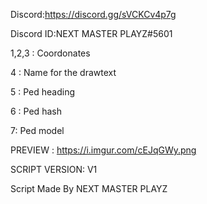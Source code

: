 
Discord:https://discord.gg/sVCKCv4p7g


Discord ID:NEXT MASTER PLAYZ#5601

1,2,3 : Coordonates


4 : Name for the drawtext


5 : Ped heading


6 : Ped hash


7: Ped model


PREVIEW : https://i.imgur.com/cEJqGWy.png
 
SCRIPT VERSION: V1

Script Made By NEXT MASTER PLAYZ

